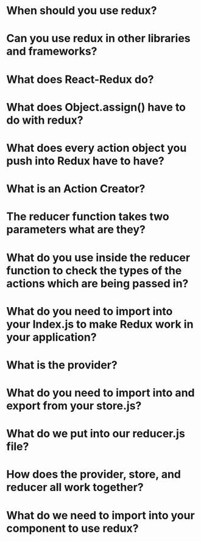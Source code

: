 # When should you use redux?

# Can you use redux in other libraries and frameworks?

# What does React-Redux do?

# What does Object.assign() have to do with redux?

# What does every action object you push into Redux have to have?

# What is an Action Creator?

# The reducer function takes two parameters what are they?

# What do you use inside the reducer function to check the types of the actions which are being passed in?

# What do you need to import into your Index.js to make Redux work in your application?

# What is the provider?

# What do you need to import into and export from your store.js?

# What do we put into our reducer.js file?

# How does the provider, store, and reducer all work together?

# What do we need to import into your component to use redux?